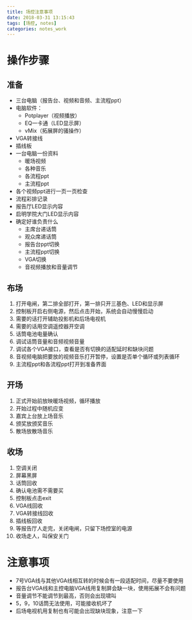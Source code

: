 ```yaml
---
title: 场控注意事项
date: 2018-03-31 13:15:43
tags: [场控, notes]
categories: notes_work
---
```


# 操作步骤

## 准备

- 三台电脑（报告台、视频和音频、主流程ppt）
- 电脑软件：
    - Potplayer（视频播放）
    - EQ一卡通（LED显示屏）
    - vMix（拓展屏的骚操作）
- VGA转接线
- 插线板
- 一台电脑一份资料
    - 暖场视频
    - 各种音乐
    - 各流程ppt
    - 主流程ppt
- 各个视频ppt进行一页一页检查
- 流程彩排记录
- 报告厅LED显示内容
- 启明学院大门LED显示内容
- 确定好谁负责什么
    - 主席台递话筒
    - 观众席递话筒
    - 报告台ppt切换
    - 主流程ppt切换
    - VGA切换
    - 音视频播放和音量调节

## 布场

1. 打开电闸，第二排全部打开，第一排只开三基色、LED和显示屏
2. 控制板开启右侧电源，然后点击开始，系统会自动慢慢启动
3. 需要的话打开辅助投影机和后场电视机
4. 需要的话用空调遥控器开空调
5. 话筒电池电量确认
6. 调试话筒音量和音频视频音量
7. 调试各个VGA接口，查看是否有切换的适配延时和缺块问题
8. 音视频电脑把要放的视频音乐打开暂停，设置是否单个循环或列表循环
9. 主流程ppt和各流程ppt打开到准备界面

## 开场

1. 正式开始前放映暖场视频，循环播放
2. 开始过程中随机应变
3. 嘉宾上台放上场音乐
4. 颁奖放颁奖音乐
5. 散场放散场音乐

## 收场

1. 空调关闭
2. 屏幕黑屏
3. 话筒回收
4. 确认电池需不需要买
5. 控制板点击exit
6. VGA线回收
7. VGA转接线回收
8. 插线板回收
9. 等报告厅人走完，关闭电闸，只留下场控室的电源
10. 收场走人，叫保安关门

# 注意事项

- 7号VGA线与其他VGA线相互转的时候会有一段适配时间，尽量不要使用
- 报告台VGA线和主控电脑VGA线用复制屏会缺一块，使用拓展不会有问题
- 音量调节不能调节到最高，否则会出现啸叫
- 5，9，10话筒无法使用，可能接收机坏了
- 后场电视机用复制也有可能会出现缺块现象，注意一下